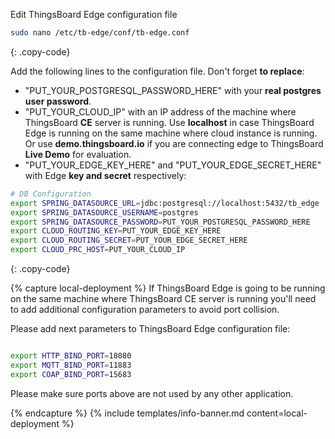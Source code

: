 Edit ThingsBoard Edge configuration file 
```bash 
sudo nano /etc/tb-edge/conf/tb-edge.conf
``` 
{: .copy-code}

Add the following lines to the configuration file. Don't forget **to replace**:
 * "PUT_YOUR_POSTGRESQL_PASSWORD_HERE" with your **real postgres user password**.
 * "PUT_YOUR_CLOUD_IP" with an IP address of the machine where ThingsBoard **CE** server is running. Use **localhost** in case ThingsBoard Edge is running on the same machine where cloud instance is running. Or use **demo.thingsboard.io** if you are connecting edge to ThingsBoard **Live Demo** for evaluation. 
 * "PUT_YOUR_EDGE_KEY_HERE" and "PUT_YOUR_EDGE_SECRET_HERE" with Edge **key and secret** respectively:
```bash
# DB Configuration 
export SPRING_DATASOURCE_URL=jdbc:postgresql://localhost:5432/tb_edge
export SPRING_DATASOURCE_USERNAME=postgres
export SPRING_DATASOURCE_PASSWORD=PUT_YOUR_POSTGRESQL_PASSWORD_HERE
export CLOUD_ROUTING_KEY=PUT_YOUR_EDGE_KEY_HERE
export CLOUD_ROUTING_SECRET=PUT_YOUR_EDGE_SECRET_HERE
export CLOUD_PRC_HOST=PUT_YOUR_CLOUD_IP
```
{: .copy-code}

{% capture local-deployment %}
If ThingsBoard Edge is going to be running on the same machine where ThingsBoard CE server is running you'll need to add additional configuration parameters to avoid port collision.
 
Please add next parameters to ThingsBoard Edge configuration file: 
 
 ```bash
 
 export HTTP_BIND_PORT=18080
 export MQTT_BIND_PORT=11883
 export COAP_BIND_PORT=15683
  ```

Please make sure ports above are not used by any other application.

{% endcapture %}
{% include templates/info-banner.md content=local-deployment %}

